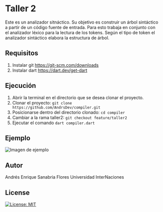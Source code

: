 # Taller 2
Este es un analizador sitnáctico. Su objetivo es construir un árbol sintáctico a partir de un código fuente de entrada. Para esto trabaja en conjunto con el analizador léxico para la lectura de los tokens. Según el tipo de token el analizador sintáctico elabora la estructura de árbol. 

## Requisitos
1. Instalar git https://git-scm.com/downloads
2. Instalar dart https://dart.dev/get-dart

## Ejecución
1. Abrir la terminal en el directorio que se desea clonar el proyecto.
2. Clonar el proyecto: `git clone https://github.com/AndrsDev/compiler.git`
3. Posicionarse dentro del directorio clonado: `cd compiler`
3. Cambiar a la rama taller2: `git checkout feature/taller2`
4. Ejecutar el comando `dart compiler.dart`

## Ejemplo
![Imagen de ejemplo](https://github.com/AndrsDev/compiler/blob/feature/taller2/screenshots/Screen%20Shot%202020-03-31%20at%209.46.00%20AM.png)

## Autor
Andrés Enrique Sanabria Flores
Universidad InterNaciones

## License
[![License: MIT](https://img.shields.io/badge/License-MIT-yellow.svg)](https://github.com/AndrsDev/compiler/blob/feature/taller2/LICENSE)
